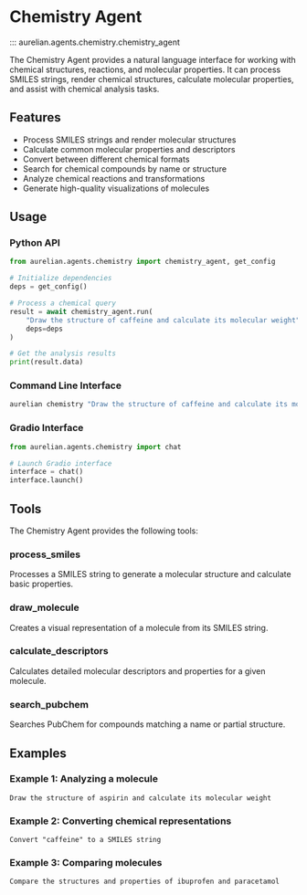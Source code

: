 # Chemistry Agent

::: aurelian.agents.chemistry.chemistry_agent

The Chemistry Agent provides a natural language interface for working with chemical structures, reactions, and molecular properties. It can process SMILES strings, render chemical structures, calculate molecular properties, and assist with chemical analysis tasks.

## Features

- Process SMILES strings and render molecular structures
- Calculate common molecular properties and descriptors
- Convert between different chemical formats
- Search for chemical compounds by name or structure
- Analyze chemical reactions and transformations
- Generate high-quality visualizations of molecules

## Usage

### Python API

```python
from aurelian.agents.chemistry import chemistry_agent, get_config

# Initialize dependencies
deps = get_config()

# Process a chemical query
result = await chemistry_agent.run(
    "Draw the structure of caffeine and calculate its molecular weight",
    deps=deps
)

# Get the analysis results
print(result.data)
```

### Command Line Interface

```bash
aurelian chemistry "Draw the structure of caffeine and calculate its molecular weight"
```

### Gradio Interface

```python
from aurelian.agents.chemistry import chat

# Launch Gradio interface
interface = chat()
interface.launch()
```

## Tools

The Chemistry Agent provides the following tools:

### process_smiles

Processes a SMILES string to generate a molecular structure and calculate basic properties.

### draw_molecule

Creates a visual representation of a molecule from its SMILES string.

### calculate_descriptors

Calculates detailed molecular descriptors and properties for a given molecule.

### search_pubchem

Searches PubChem for compounds matching a name or partial structure.

## Examples

### Example 1: Analyzing a molecule

```
Draw the structure of aspirin and calculate its molecular weight
```

### Example 2: Converting chemical representations

```
Convert "caffeine" to a SMILES string
```

### Example 3: Comparing molecules

```
Compare the structures and properties of ibuprofen and paracetamol
```